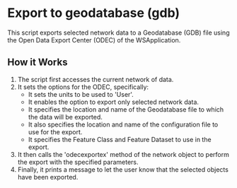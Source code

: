 # Export to geodatabase (gdb)

This script exports selected network data to a Geodatabase (GDB) file using the Open Data Export Center (ODEC) of the WSApplication.

## How it Works

1. The script first accesses the current network of data.
2. It sets the options for the ODEC, specifically:
    - It sets the units to be used to 'User'.
    - It enables the option to export only selected network data.
    - It specifies the location and name of the Geodatabase file to which the data will be exported.
    - It also specifies the location and name of the configuration file to use for the export.
    - It specifies the Feature Class and Feature Dataset to use in the export.
3. It then calls the 'odecexportex' method of the network object to perform the export with the specified parameters.
4. Finally, it prints a message to let the user know that the selected objects have been exported.